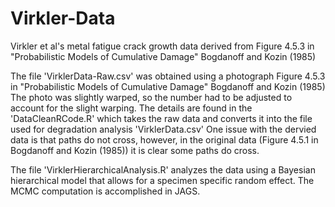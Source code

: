 # Virkler-Data
Virkler et al's metal fatigue crack growth data derived from Figure 4.5.3 in "Probabilistic Models of Cumulative Damage" Bogdanoff and Kozin (1985)

The file 'VirklerData-Raw.csv' was obtained using a photograph Figure 4.5.3 in "Probabilistic Models of Cumulative Damage" Bogdanoff and Kozin (1985)
The photo was slightly warped, so the number had to be adjusted to account for the slight warping.  The details are found in the 'DataCleanRCode.R' which takes the raw data and converts it into the file used for degradation analysis 'VirklerData.csv'
One issue with the dervied data is that paths do not cross, however, in the original data (Figure 4.5.1 in Bogdanoff and Kozin (1985)) it is clear some paths do cross.

The file 'VirklerHierarchicalAnalysis.R' analyzes the data using a Bayesian hierarchical model that allows for a specimen specific random effect.  The MCMC computation is accomplished in JAGS.
